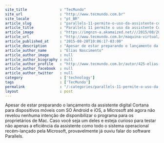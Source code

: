 ```yaml
---
site_title               : "TecMundo"
site_url                 : "http://www.tecmundo.com.br"
site_locale              : "pt_BR"
article_slug             : "parallels-11-permite-o-uso-da-assistente-cortana-diretamente-de-um-mac"
article_title            : "Parallels 11 permite o uso da assistente Cortana diretamente de um Mac"
article_image            : "https://imgnzn-a.akamaized.net///2015/08/20/20100218805127-t1200x480.jpg"
article_url              : "http://www.tecmundo.com.br/maquina-virtual/85065-parallels-11-permite-uso-assistente-cortana-diretamente-mac.htm"
article_published_at     : "2015-08-20T10:06:17-03:00"
article_description      : "Apesar de estar preparando o lançamento da assistente digital Cortana para dispositivos móveis com SO Android e iOS, a Microsoft até agora não revelou nenhuma intenção de disponibilizar o programa para os proprietários de Mac. Caso você seja um deles e esteja curioso para testar não apenas a eficiência da assistente como todo o sistema operacional recém-lançado pela Microsoft, provavelmente já ouviu falar do software Parallels."
article_author_name      : "Elias Nascimento"
article_author_image     : null
article_author_biography : null
article_author_profile   : "http://www.tecmundo.com.br/autor/425-elias-nascimento/"
article_author_facebook  : null
article_author_twitter   : null
category                 : ['technology']
tags                     : ['TecMundo']
permalink                : "/:categories/parallels-11-permite-o-uso-da-assistente-cortana-diretamente-de-um-mac/"
layout                   : post
---
```


Apesar de estar preparando o lançamento da assistente digital Cortana para dispositivos móveis com SO Android e iOS, a Microsoft até agora não revelou nenhuma intenção de disponibilizar o programa para os proprietários de Mac. Caso você seja um deles e esteja curioso para testar não apenas a eficiência da assistente como todo o sistema operacional recém-lançado pela Microsoft, provavelmente já ouviu falar do software Parallels.
